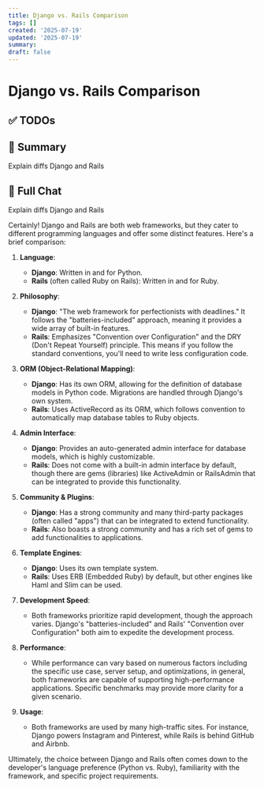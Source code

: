```yaml
---
title: Django vs. Rails Comparison
tags: []
created: '2025-07-19'
updated: '2025-07-19'
summary:
draft: false
---
```


# Django vs. Rails Comparison

## ✅ TODOs


## 📌 Summary
Explain diffs Django and Rails

## 🧠 Full Chat


Explain diffs Django and Rails

Certainly! Django and Rails are both web frameworks, but they cater to different programming languages and offer some distinct features. Here's a brief comparison:

1. **Language**:
   - **Django**: Written in and for Python.
   - **Rails** (often called Ruby on Rails): Written in and for Ruby.

2. **Philosophy**:
   - **Django**: "The web framework for perfectionists with deadlines." It follows the "batteries-included" approach, meaning it provides a wide array of built-in features.
   - **Rails**: Emphasizes "Convention over Configuration" and the DRY (Don't Repeat Yourself) principle. This means if you follow the standard conventions, you'll need to write less configuration code.

3. **ORM (Object-Relational Mapping)**:
   - **Django**: Has its own ORM, allowing for the definition of database models in Python code. Migrations are handled through Django's own system.
   - **Rails**: Uses ActiveRecord as its ORM, which follows convention to automatically map database tables to Ruby objects.

4. **Admin Interface**:
   - **Django**: Provides an auto-generated admin interface for database models, which is highly customizable.
   - **Rails**: Does not come with a built-in admin interface by default, though there are gems (libraries) like ActiveAdmin or RailsAdmin that can be integrated to provide this functionality.

5. **Community & Plugins**:
   - **Django**: Has a strong community and many third-party packages (often called "apps") that can be integrated to extend functionality.
   - **Rails**: Also boasts a strong community and has a rich set of gems to add functionalities to applications.

6. **Template Engines**:
   - **Django**: Uses its own template system.
   - **Rails**: Uses ERB (Embedded Ruby) by default, but other engines like Haml and Slim can be used.

7. **Development Speed**:
   - Both frameworks prioritize rapid development, though the approach varies. Django's "batteries-included" and Rails' "Convention over Configuration" both aim to expedite the development process.

8. **Performance**:
   - While performance can vary based on numerous factors including the specific use case, server setup, and optimizations, in general, both frameworks are capable of supporting high-performance applications. Specific benchmarks may provide more clarity for a given scenario.

9. **Usage**:
   - Both frameworks are used by many high-traffic sites. For instance, Django powers Instagram and Pinterest, while Rails is behind GitHub and Airbnb.

Ultimately, the choice between Django and Rails often comes down to the developer's language preference (Python vs. Ruby), familiarity with the framework, and specific project requirements.